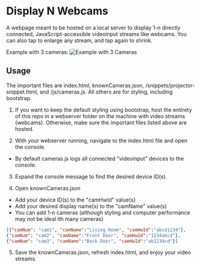 # Display N Webcams
A webpage meant to be hosted on a local server to display 1-n directly connected, JavaScript-accessible videoinput streams like webcams.  You can also tap to enlarge any stream, and tap again to shrink.

Example with 3 cameras:
![Example with 3 Cameras](https://github.com/drdrewusaf/Display-N-Webcams/blob/main/images/3-cam-example.png "Example with 3 Cameras")

## Usage
The important files are index.html, knownCameras.json, /snippets/projector-snippet.html, and /js/cameras.js.  All others are for styling, including bootstrap.

1) If you want to keep the default styling using bootstrap, host the entirety of this repo in a webserver folder on the machine with video streams (webcams). Otherwise, make sure the important files listed above are hosted. 

2) With your webserver running, navigate to the index.html file and open the console.
* By default cameras.js logs all connected "videoinput" devices to the console.

3) Expand the console message to find the desired device ID(s).

4) Open knownCameras.json
- Add your device ID(s) to the "camHwId" value(s)
- Add your desired display name(s) to the "camName" value(s)
- You can add 1-n cameras (although styling and computer performance may not be ideal ith many cameras)
```json
[{"camNum": "cam1", "camName":"Living Room", "camHwId":"abcd1234"},
{"camNum": "cam2", "camName":"Front Door", "camHwId":"1234abcd"},
{"camNum": "cam3", "camName":"Back Door", "camHwId":"ab1234cd"}]
```

5) Save the knownCameras.json, refresh index.html, and enjoy your video streams.



